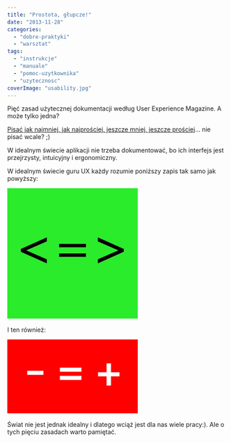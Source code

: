 ```yaml
---
title: "Prostota, głupcze!"
date: "2013-11-28"
categories: 
  - "dobre-praktyki"
  - "warsztat"
tags: 
  - "instrukcje"
  - "manuale"
  - "pomoc-uzytkownika"
  - "uzytecznosc"
coverImage: "usability.jpg"
---
```


Pięć zasad użytecznej dokumentacji według User Experience Magazine. A może tylko jedna?

[Pisać jak najmniej, jak najprościej, jeszcze mniej, jeszcze prościej](http://uxmag.com/articles/five-principles-of-writing-for-users)... nie pisać wcale? ;)

W idealnym świecie aplikacji nie trzeba dokumentować, bo ich interfejs jest przejrzysty, intuicyjny i ergonomiczny.

W idealnym świecie guru UX każdy rozumie poniższy zapis tak samo jak powyższy:

[![LessIsMore1](images/LessIsMore1.jpg)](http://techwriter.pl/wp-content/uploads/2013/11/LessIsMore1.jpg)

I ten również:

[![LessIsMore2](images/LessIsMore2-300x170.jpg)](http://techwriter.pl/wp-content/uploads/2013/11/LessIsMore2.jpg)

Świat nie jest jednak idealny i dlatego wciąż jest dla nas wiele pracy:). Ale o tych pięciu zasadach warto pamiętać.

